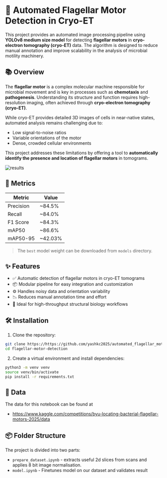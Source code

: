 # 🧬 Automated Flagellar Motor Detection in Cryo-ET

This project provides an automated image processing pipeline using **YOLOv8 medium size model** for detecting **flagellar motors** in **cryo-electron tomography (cryo-ET)** data. The algorithm is designed to reduce manual annotation and improve scalability in the analysis of microbial motility machinery.

## 📚 Overview

The **flagellar motor** is a complex molecular machine responsible for microbial movement and is key in processes such as **chemotaxis** and **pathogenesis**. Understanding its structure and function requires high-resolution imaging, often achieved through **cryo-electron tomography (cryo-ET)**.

While cryo-ET provides detailed 3D images of cells in near-native states, automated analysis remains challenging due to:

- Low signal-to-noise ratios
- Variable orientations of the motor
- Dense, crowded cellular environments

This project addresses these limitations by offering a tool to **automatically identify the presence and location of flagellar motors** in tomograms.

![results](https://github.com/user-attachments/assets/98f68ebb-aab2-4402-9ec5-e862482202b1)

## 📏 Metrics

| Metric    | Value   |
| --------- | ------- |
| Precision | ~84.5%  |
| Recall    | ~84.0%  |
| F1 Score  | ~84.3%  |
| mAP50     | ~86.6%  |
| mAP50-95  | ~42.03% |

> The `best` model weight can be downloaded from `models` directory.

## ✨ Features

- ✅ Automatic detection of flagellar motors in cryo-ET tomograms
- 📦 Modular pipeline for easy integration and customization
- ⚙️ Handles noisy data and orientation variability
- 📉 Reduces manual annotation time and effort
- 🧪 Ideal for high-throughput structural biology workflows

## 🛠 Installation

1. Clone the repository:

```bash
git clone https://https://github.com/yashkc2025/automated_flagellar_motor_detection.git
cd flagellar-motor-detection
```

2. Create a virtual environment and install dependencies:

```bash
python3 -m venv venv
source venv/bin/activate
pip install -r requirements.txt
```

## 🧪 Data

The data for this notebook can be found at

- https://www.kaggle.com/competitions/byu-locating-bacterial-flagellar-motors-2025/data

## 📦 Folder Structure

The project is divided into two parts:

- `prepare_dataset.ipynb` - extracts useful 2d slices from scans and applies 8 bit image normalisation.
- `model.ipynb` - Finetunes model on our dataset and validates result
